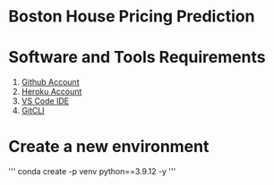 # Boston House Pricing Prediction

# Software and Tools Requirements
1. [Github Account](https://github.com)
2. [Heroku Account](https://heroku.com)
3. [VS Code IDE](https://code.visualstudio.com/)
4. [GitCLI](https://git-scm.com/book/en/v2/Getting-Started-The-Command-Line)


# Create a new environment
'''
conda create -p venv python==3.9.12 -y
'''